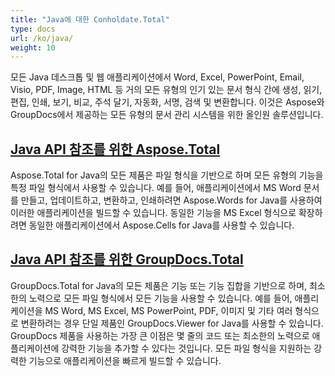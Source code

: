 ```yaml
---
title: "Java에 대한 Conholdate.Total"
type: docs
url: /ko/java/
weight: 10
---
```


모든 Java 데스크톱 및 웹 애플리케이션에서 Word, Excel, PowerPoint, Email, Visio, PDF, Image, HTML 등 거의 모든 유형의 인기 있는 문서 형식 간에 생성, 읽기, 편집, 인쇄, 보기, 비교, 주석 달기, 자동화, 서명, 검색 및 변환합니다. 이것은 Aspose와 GroupDocs에서 제공하는 모든 유형의 문서 관리 시스템을 위한 올인원 솔루션입니다.

## [Java API 참조를 위한 Aspose.Total](/aspose-total-for-java/)

Aspose.Total for Java의 모든 제품은 파일 형식을 기반으로 하며 모든 유형의 기능을 특정 파일 형식에서 사용할 수 있습니다. 예를 들어, 애플리케이션에서 MS Word 문서를 만들고, 업데이트하고, 변환하고, 인쇄하려면 Aspose.Words for Java를 사용하여 이러한 애플리케이션을 빌드할 수 있습니다. 동일한 기능을 MS Excel 형식으로 확장하려면 동일한 애플리케이션에서 Aspose.Cells for Java를 사용할 수 있습니다.

## [Java API 참조를 위한 GroupDocs.Total](/groupdocs-total-for-java/)

GroupDocs.Total for Java의 모든 제품은 기능 또는 기능 집합을 기반으로 하며, 최소한의 노력으로 모든 파일 형식에서 모든 기능을 사용할 수 있습니다. 예를 들어, 애플리케이션을 MS Word, MS Excel, MS PowerPoint, PDF, 이미지 및 기타 여러 형식으로 변환하려는 경우 단일 제품인 GroupDocs.Viewer for Java를 사용할 수 있습니다. GroupDocs 제품을 사용하는 가장 큰 이점은 몇 줄의 코드 또는 최소한의 노력으로 애플리케이션에 강력한 기능을 추가할 수 있다는 것입니다. 모든 파일 형식을 지원하는 강력한 기능으로 애플리케이션을 빠르게 빌드할 수 있습니다.